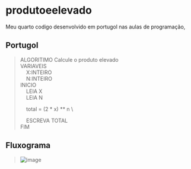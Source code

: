 # produtoeelevado
Meu quarto codigo desenvolvido em portugol nas aulas de programação, 

## Portugol

> ALGORITIMO Calcule o produto elevado \
> VARIAVEIS\
> &nbsp;&nbsp;&nbsp;&nbsp;X:INTEIRO \
> &nbsp;&nbsp;&nbsp;&nbsp;N:INTEIRO\
> INICIO\
> &nbsp;&nbsp;&nbsp;&nbsp;LEIA X \
> &nbsp;&nbsp;&nbsp;&nbsp;LEIA N
>
> &nbsp;&nbsp;&nbsp;&nbsp;total = (2 * x) ** n \
>
> &nbsp;&nbsp;&nbsp;&nbsp;ESCREVA TOTAL\
> FIM

## Fluxograma



> ![image](https://github.com/user-attachments/assets/6fb77841-c245-4d63-9020-82e238022e07)
